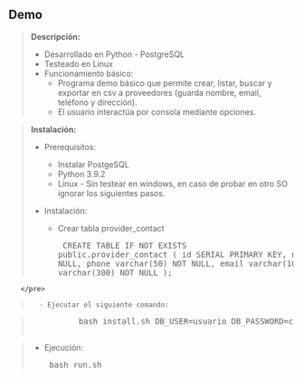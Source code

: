## Demo

> **Descripción:**      
> - Desarrollado en Python - PostgreSQL
> - Testeado en Linux
> - Funcionamiento básico:
>   - Programa demo básico que permite crear, listar, buscar y exportar en csv a proveedores (guarda nombre, email, teléfono y dirección).
>   - El usuario interactúa por consola mediante opciones.

> **Instalación:**
>   - Prerequisitos:
>       - Instalar PostgeSQL
>       - Python 3.9.2
>       - Linux - Sin testear en windows, en caso de probar en otro SO ignorar los siguientes pasos.
>
>   - Instalación:
>       - Crear tabla provider_contact
         <pre>
                CREATE TABLE IF NOT EXISTS public.provider_contact (
                    id SERIAL PRIMARY KEY,
                    name varchar(50) NOT NULL,
                    phone varchar(50) NOT NULL,
                    email varchar(100) NOT NULL,
                    address varchar(300) NOT NULL
                );

       </pre>

>       - Ejecutar el siguiente comando:
    
> <pre>
>           bash install.sh DB_USER=usuario DB_PASSWORD=contraseña DB_HOST=ip/localhost DB_PORT=puerto DB_NAME=nombre de DB
>       </pre>

>   - Ejecución:
        <pre>
                bash run.sh
        </pre>

